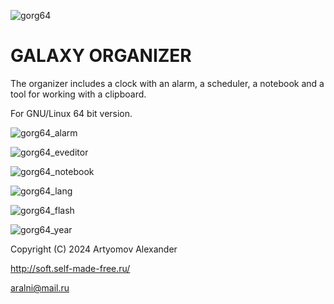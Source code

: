 
![gorg64](https://github.com/user-attachments/assets/f74dc353-9eb0-4fab-ad3b-7c0bca31666c)

# GALAXY ORGANIZER

The organizer includes a clock with an alarm, a scheduler, a notebook and a tool for working with a clipboard.

For GNU/Linux 64 bit version.

![gorg64_alarm](https://github.com/user-attachments/assets/a27d1929-530a-4d3a-a6b6-57240b03a82a)

![gorg64_eveditor](https://github.com/user-attachments/assets/0827257f-175c-44d0-8c80-137004f8a033)

![gorg64_notebook](https://github.com/user-attachments/assets/34e2add5-0222-478f-b74b-987f7a2786ef)

![gorg64_lang](https://github.com/user-attachments/assets/c699ead5-ec7c-412b-8a6d-bdfab1df3c0d)

![gorg64_flash](https://github.com/user-attachments/assets/c48fb0d3-1042-4525-badd-1efa2db4cf25)

![gorg64_year](https://github.com/user-attachments/assets/521b5ccb-be8b-43e5-9033-cb7b38ffc3a3)


Copyright (C) 2024  Artyomov Alexander

http://soft.self-made-free.ru/

<aralni@mail.ru>

